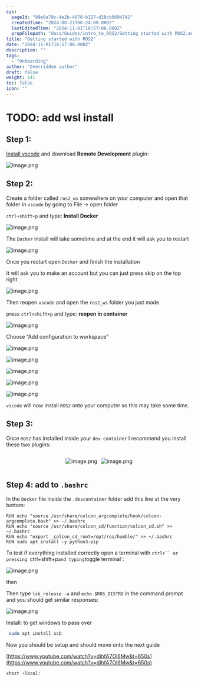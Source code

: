 ```yaml
---
sys:
  pageId: "89e0a78c-4e2b-4070-b327-d28cb0694742"
  createdTime: "2024-08-21T00:24:00.000Z"
  lastEditedTime: "2024-11-01T18:57:00.000Z"
  propFilepath: "docs/Guides/intro_to_ROS2/Getting started with ROS2.md"
title: "Getting started with ROS2"
date: "2024-11-01T18:57:00.000Z"
description: ""
tags:
  - "Onboarding"
author: "Overridden author"
draft: false
weight: 141
toc: false
icon: ""
---
```


# TODO: add wsl install

## Step 1:

[Install vscode](https://code.visualstudio.com/download) and download **Remote Development** plugin:

![image.png](https://prod-files-secure.s3.us-west-2.amazonaws.com/d518164a-d88e-44d1-a4ee-3adb3bd8bce0/efb52993-1881-4a40-b95e-6f020334f022/image.png?X-Amz-Algorithm=AWS4-HMAC-SHA256&X-Amz-Content-Sha256=UNSIGNED-PAYLOAD&X-Amz-Credential=ASIAZI2LB4663HD6AKZE%2F20250313%2Fus-west-2%2Fs3%2Faws4_request&X-Amz-Date=20250313T050854Z&X-Amz-Expires=3600&X-Amz-Security-Token=IQoJb3JpZ2luX2VjEIX%2F%2F%2F%2F%2F%2F%2F%2F%2F%2FwEaCXVzLXdlc3QtMiJIMEYCIQDZRSu0WO%2Be%2BdgA63E0qlnPC99wEjUNboDOgOi5t6I1%2FQIhAMy%2FHAA9fi62Oibg3qzP6M97QQC22Qy7qIGAdQf94CmAKogECM7%2F%2F%2F%2F%2F%2F%2F%2F%2F%2FwEQABoMNjM3NDIzMTgzODA1Igxz0oHIx0M7L%2Bnga78q3APiomMlR7HJ3LkwIa4Ub5Qj4Qa58G7Fz92eSG38sPr5i2sCzkmi%2FSREe0BEUwP4G1OIeTguFIkzZaLgpJruZQXyNOlSNedWbepAnof%2BEyJUKMMKeU%2B34sHtd8U3I8rJKaXiowbplbZqlXfGvPsMzkFGpPnENKtbm5WLwtbgmXiVLXn39Jb8I%2BYwLtdxSi%2FJS2lP0Mgl0GpYvFf7ObyBj0U%2BSilYnhXZceQZ4Z347atsOOvxns1xIlIqZ36vk8CeOCGk4wvI1ocS0YvWt2gfoo9KQ8HVlWhNAmibG6235jduOOOVYGJyQkQCKohZsIj5JVDfhPAqAJHDoBMvC%2BGBev%2BkKS0KBcsuk7hTL3reV%2FaKamfgDJxUF0E66S%2Fw%2BU%2Blp8VLjeKMp%2FYCRmqNCx5s7aGf3GYEQAI7UqlzauPaU1Lb%2FSx53F9UWnu81KApOtbfzGAVkvBZb6YV3CaColl%2FrLEjSIcdasP8q9yBZKjTJkvxeG9Sc9ysoQvaIoPQWqCzrZKQeW%2Bvxq4jR3Lrc4rkrmOM0sq7JG4oWobtzzD2M%2BWOTczJZYuQkUXmazitcCumTxbb3Oox9uG3w6aiibMZV6wckwhf1LjMR06hU2AKfiflY527L6kND6s2%2BZNFGTCNvMm%2BBjqkAVKTpxx2R9FPjSUH4j6Z1nJUZc8ilD7cltD9%2Ff9PQxPNilT3V80VxPGdzQvOSTnfLVTB5%2FZnKTkepqb2NDUgNEUJuht%2BAZdqiykJtpWhxIlnecOB8Hd5bZVjaCYz75NCP2IDChnaAC8oHan%2FRhMYf60jpWvm7h7%2F8RAll%2FSanvxR1CAp3P206RVC828kL6yDkroEzBTHxCC7TIAQCWPAPzLOqQ96&X-Amz-Signature=7fbf521b7033a9a7b9989dce5ec08711810915032ff14eb33ab94d0928c09771&X-Amz-SignedHeaders=host&x-id=GetObject)

## Step 2:

Create a folder called `ros2_ws` somewhere on your computer and open that folder in `vscode` by going to File → open folder 

`ctrl+shift+p` and type: **Install Docker**

![image.png](https://prod-files-secure.s3.us-west-2.amazonaws.com/d518164a-d88e-44d1-a4ee-3adb3bd8bce0/2269dc0e-1cd5-47ff-bceb-c04ad9b2eab0/image.png?X-Amz-Algorithm=AWS4-HMAC-SHA256&X-Amz-Content-Sha256=UNSIGNED-PAYLOAD&X-Amz-Credential=ASIAZI2LB4663HD6AKZE%2F20250313%2Fus-west-2%2Fs3%2Faws4_request&X-Amz-Date=20250313T050854Z&X-Amz-Expires=3600&X-Amz-Security-Token=IQoJb3JpZ2luX2VjEIX%2F%2F%2F%2F%2F%2F%2F%2F%2F%2FwEaCXVzLXdlc3QtMiJIMEYCIQDZRSu0WO%2Be%2BdgA63E0qlnPC99wEjUNboDOgOi5t6I1%2FQIhAMy%2FHAA9fi62Oibg3qzP6M97QQC22Qy7qIGAdQf94CmAKogECM7%2F%2F%2F%2F%2F%2F%2F%2F%2F%2FwEQABoMNjM3NDIzMTgzODA1Igxz0oHIx0M7L%2Bnga78q3APiomMlR7HJ3LkwIa4Ub5Qj4Qa58G7Fz92eSG38sPr5i2sCzkmi%2FSREe0BEUwP4G1OIeTguFIkzZaLgpJruZQXyNOlSNedWbepAnof%2BEyJUKMMKeU%2B34sHtd8U3I8rJKaXiowbplbZqlXfGvPsMzkFGpPnENKtbm5WLwtbgmXiVLXn39Jb8I%2BYwLtdxSi%2FJS2lP0Mgl0GpYvFf7ObyBj0U%2BSilYnhXZceQZ4Z347atsOOvxns1xIlIqZ36vk8CeOCGk4wvI1ocS0YvWt2gfoo9KQ8HVlWhNAmibG6235jduOOOVYGJyQkQCKohZsIj5JVDfhPAqAJHDoBMvC%2BGBev%2BkKS0KBcsuk7hTL3reV%2FaKamfgDJxUF0E66S%2Fw%2BU%2Blp8VLjeKMp%2FYCRmqNCx5s7aGf3GYEQAI7UqlzauPaU1Lb%2FSx53F9UWnu81KApOtbfzGAVkvBZb6YV3CaColl%2FrLEjSIcdasP8q9yBZKjTJkvxeG9Sc9ysoQvaIoPQWqCzrZKQeW%2Bvxq4jR3Lrc4rkrmOM0sq7JG4oWobtzzD2M%2BWOTczJZYuQkUXmazitcCumTxbb3Oox9uG3w6aiibMZV6wckwhf1LjMR06hU2AKfiflY527L6kND6s2%2BZNFGTCNvMm%2BBjqkAVKTpxx2R9FPjSUH4j6Z1nJUZc8ilD7cltD9%2Ff9PQxPNilT3V80VxPGdzQvOSTnfLVTB5%2FZnKTkepqb2NDUgNEUJuht%2BAZdqiykJtpWhxIlnecOB8Hd5bZVjaCYz75NCP2IDChnaAC8oHan%2FRhMYf60jpWvm7h7%2F8RAll%2FSanvxR1CAp3P206RVC828kL6yDkroEzBTHxCC7TIAQCWPAPzLOqQ96&X-Amz-Signature=98b80a686d3dfe52acebf66a508fa168ce36945284a10ef8ffc2c397c5dd32c9&X-Amz-SignedHeaders=host&x-id=GetObject)

The `Docker` install will take sometime and at the end it will ask you to restart

![image.png](https://prod-files-secure.s3.us-west-2.amazonaws.com/d518164a-d88e-44d1-a4ee-3adb3bd8bce0/ed233f78-be33-4b1f-b89c-9c346c0e961e/image.png?X-Amz-Algorithm=AWS4-HMAC-SHA256&X-Amz-Content-Sha256=UNSIGNED-PAYLOAD&X-Amz-Credential=ASIAZI2LB4663HD6AKZE%2F20250313%2Fus-west-2%2Fs3%2Faws4_request&X-Amz-Date=20250313T050854Z&X-Amz-Expires=3600&X-Amz-Security-Token=IQoJb3JpZ2luX2VjEIX%2F%2F%2F%2F%2F%2F%2F%2F%2F%2FwEaCXVzLXdlc3QtMiJIMEYCIQDZRSu0WO%2Be%2BdgA63E0qlnPC99wEjUNboDOgOi5t6I1%2FQIhAMy%2FHAA9fi62Oibg3qzP6M97QQC22Qy7qIGAdQf94CmAKogECM7%2F%2F%2F%2F%2F%2F%2F%2F%2F%2FwEQABoMNjM3NDIzMTgzODA1Igxz0oHIx0M7L%2Bnga78q3APiomMlR7HJ3LkwIa4Ub5Qj4Qa58G7Fz92eSG38sPr5i2sCzkmi%2FSREe0BEUwP4G1OIeTguFIkzZaLgpJruZQXyNOlSNedWbepAnof%2BEyJUKMMKeU%2B34sHtd8U3I8rJKaXiowbplbZqlXfGvPsMzkFGpPnENKtbm5WLwtbgmXiVLXn39Jb8I%2BYwLtdxSi%2FJS2lP0Mgl0GpYvFf7ObyBj0U%2BSilYnhXZceQZ4Z347atsOOvxns1xIlIqZ36vk8CeOCGk4wvI1ocS0YvWt2gfoo9KQ8HVlWhNAmibG6235jduOOOVYGJyQkQCKohZsIj5JVDfhPAqAJHDoBMvC%2BGBev%2BkKS0KBcsuk7hTL3reV%2FaKamfgDJxUF0E66S%2Fw%2BU%2Blp8VLjeKMp%2FYCRmqNCx5s7aGf3GYEQAI7UqlzauPaU1Lb%2FSx53F9UWnu81KApOtbfzGAVkvBZb6YV3CaColl%2FrLEjSIcdasP8q9yBZKjTJkvxeG9Sc9ysoQvaIoPQWqCzrZKQeW%2Bvxq4jR3Lrc4rkrmOM0sq7JG4oWobtzzD2M%2BWOTczJZYuQkUXmazitcCumTxbb3Oox9uG3w6aiibMZV6wckwhf1LjMR06hU2AKfiflY527L6kND6s2%2BZNFGTCNvMm%2BBjqkAVKTpxx2R9FPjSUH4j6Z1nJUZc8ilD7cltD9%2Ff9PQxPNilT3V80VxPGdzQvOSTnfLVTB5%2FZnKTkepqb2NDUgNEUJuht%2BAZdqiykJtpWhxIlnecOB8Hd5bZVjaCYz75NCP2IDChnaAC8oHan%2FRhMYf60jpWvm7h7%2F8RAll%2FSanvxR1CAp3P206RVC828kL6yDkroEzBTHxCC7TIAQCWPAPzLOqQ96&X-Amz-Signature=01e77380a67295989b5f8d66c016d200d1e7ddeb839c7e525d6bd5aec405f818&X-Amz-SignedHeaders=host&x-id=GetObject)

Once you restart open `Docker` and finish the installation

It will ask you to make an account but you can just press skip on the top right

![image.png](https://prod-files-secure.s3.us-west-2.amazonaws.com/d518164a-d88e-44d1-a4ee-3adb3bd8bce0/21010ad9-1659-4fd9-9f59-9932a09b2a3d/image.png?X-Amz-Algorithm=AWS4-HMAC-SHA256&X-Amz-Content-Sha256=UNSIGNED-PAYLOAD&X-Amz-Credential=ASIAZI2LB4663HD6AKZE%2F20250313%2Fus-west-2%2Fs3%2Faws4_request&X-Amz-Date=20250313T050854Z&X-Amz-Expires=3600&X-Amz-Security-Token=IQoJb3JpZ2luX2VjEIX%2F%2F%2F%2F%2F%2F%2F%2F%2F%2FwEaCXVzLXdlc3QtMiJIMEYCIQDZRSu0WO%2Be%2BdgA63E0qlnPC99wEjUNboDOgOi5t6I1%2FQIhAMy%2FHAA9fi62Oibg3qzP6M97QQC22Qy7qIGAdQf94CmAKogECM7%2F%2F%2F%2F%2F%2F%2F%2F%2F%2FwEQABoMNjM3NDIzMTgzODA1Igxz0oHIx0M7L%2Bnga78q3APiomMlR7HJ3LkwIa4Ub5Qj4Qa58G7Fz92eSG38sPr5i2sCzkmi%2FSREe0BEUwP4G1OIeTguFIkzZaLgpJruZQXyNOlSNedWbepAnof%2BEyJUKMMKeU%2B34sHtd8U3I8rJKaXiowbplbZqlXfGvPsMzkFGpPnENKtbm5WLwtbgmXiVLXn39Jb8I%2BYwLtdxSi%2FJS2lP0Mgl0GpYvFf7ObyBj0U%2BSilYnhXZceQZ4Z347atsOOvxns1xIlIqZ36vk8CeOCGk4wvI1ocS0YvWt2gfoo9KQ8HVlWhNAmibG6235jduOOOVYGJyQkQCKohZsIj5JVDfhPAqAJHDoBMvC%2BGBev%2BkKS0KBcsuk7hTL3reV%2FaKamfgDJxUF0E66S%2Fw%2BU%2Blp8VLjeKMp%2FYCRmqNCx5s7aGf3GYEQAI7UqlzauPaU1Lb%2FSx53F9UWnu81KApOtbfzGAVkvBZb6YV3CaColl%2FrLEjSIcdasP8q9yBZKjTJkvxeG9Sc9ysoQvaIoPQWqCzrZKQeW%2Bvxq4jR3Lrc4rkrmOM0sq7JG4oWobtzzD2M%2BWOTczJZYuQkUXmazitcCumTxbb3Oox9uG3w6aiibMZV6wckwhf1LjMR06hU2AKfiflY527L6kND6s2%2BZNFGTCNvMm%2BBjqkAVKTpxx2R9FPjSUH4j6Z1nJUZc8ilD7cltD9%2Ff9PQxPNilT3V80VxPGdzQvOSTnfLVTB5%2FZnKTkepqb2NDUgNEUJuht%2BAZdqiykJtpWhxIlnecOB8Hd5bZVjaCYz75NCP2IDChnaAC8oHan%2FRhMYf60jpWvm7h7%2F8RAll%2FSanvxR1CAp3P206RVC828kL6yDkroEzBTHxCC7TIAQCWPAPzLOqQ96&X-Amz-Signature=edc4a2ed45f067b86064748fa983bca17fdf599259d0bcf7b43bf778409d062b&X-Amz-SignedHeaders=host&x-id=GetObject)

Then reopen `vscode` and open the `ros2_ws` folder you just made

press `ctrl+shift+p` and type: **reopen in container**

![image.png](https://prod-files-secure.s3.us-west-2.amazonaws.com/d518164a-d88e-44d1-a4ee-3adb3bd8bce0/4e93b8c2-41ad-488c-8095-c74205196118/image.png?X-Amz-Algorithm=AWS4-HMAC-SHA256&X-Amz-Content-Sha256=UNSIGNED-PAYLOAD&X-Amz-Credential=ASIAZI2LB4663HD6AKZE%2F20250313%2Fus-west-2%2Fs3%2Faws4_request&X-Amz-Date=20250313T050854Z&X-Amz-Expires=3600&X-Amz-Security-Token=IQoJb3JpZ2luX2VjEIX%2F%2F%2F%2F%2F%2F%2F%2F%2F%2FwEaCXVzLXdlc3QtMiJIMEYCIQDZRSu0WO%2Be%2BdgA63E0qlnPC99wEjUNboDOgOi5t6I1%2FQIhAMy%2FHAA9fi62Oibg3qzP6M97QQC22Qy7qIGAdQf94CmAKogECM7%2F%2F%2F%2F%2F%2F%2F%2F%2F%2FwEQABoMNjM3NDIzMTgzODA1Igxz0oHIx0M7L%2Bnga78q3APiomMlR7HJ3LkwIa4Ub5Qj4Qa58G7Fz92eSG38sPr5i2sCzkmi%2FSREe0BEUwP4G1OIeTguFIkzZaLgpJruZQXyNOlSNedWbepAnof%2BEyJUKMMKeU%2B34sHtd8U3I8rJKaXiowbplbZqlXfGvPsMzkFGpPnENKtbm5WLwtbgmXiVLXn39Jb8I%2BYwLtdxSi%2FJS2lP0Mgl0GpYvFf7ObyBj0U%2BSilYnhXZceQZ4Z347atsOOvxns1xIlIqZ36vk8CeOCGk4wvI1ocS0YvWt2gfoo9KQ8HVlWhNAmibG6235jduOOOVYGJyQkQCKohZsIj5JVDfhPAqAJHDoBMvC%2BGBev%2BkKS0KBcsuk7hTL3reV%2FaKamfgDJxUF0E66S%2Fw%2BU%2Blp8VLjeKMp%2FYCRmqNCx5s7aGf3GYEQAI7UqlzauPaU1Lb%2FSx53F9UWnu81KApOtbfzGAVkvBZb6YV3CaColl%2FrLEjSIcdasP8q9yBZKjTJkvxeG9Sc9ysoQvaIoPQWqCzrZKQeW%2Bvxq4jR3Lrc4rkrmOM0sq7JG4oWobtzzD2M%2BWOTczJZYuQkUXmazitcCumTxbb3Oox9uG3w6aiibMZV6wckwhf1LjMR06hU2AKfiflY527L6kND6s2%2BZNFGTCNvMm%2BBjqkAVKTpxx2R9FPjSUH4j6Z1nJUZc8ilD7cltD9%2Ff9PQxPNilT3V80VxPGdzQvOSTnfLVTB5%2FZnKTkepqb2NDUgNEUJuht%2BAZdqiykJtpWhxIlnecOB8Hd5bZVjaCYz75NCP2IDChnaAC8oHan%2FRhMYf60jpWvm7h7%2F8RAll%2FSanvxR1CAp3P206RVC828kL6yDkroEzBTHxCC7TIAQCWPAPzLOqQ96&X-Amz-Signature=7761bda1822447c5ec174ae44c2df896cc38220c839c104968780b702cd1a8f1&X-Amz-SignedHeaders=host&x-id=GetObject)

Choose “Add configuration to workspace”

![image.png](https://prod-files-secure.s3.us-west-2.amazonaws.com/d518164a-d88e-44d1-a4ee-3adb3bd8bce0/9560b282-5060-4989-ba37-97e7b2c22476/image.png?X-Amz-Algorithm=AWS4-HMAC-SHA256&X-Amz-Content-Sha256=UNSIGNED-PAYLOAD&X-Amz-Credential=ASIAZI2LB4663HD6AKZE%2F20250313%2Fus-west-2%2Fs3%2Faws4_request&X-Amz-Date=20250313T050854Z&X-Amz-Expires=3600&X-Amz-Security-Token=IQoJb3JpZ2luX2VjEIX%2F%2F%2F%2F%2F%2F%2F%2F%2F%2FwEaCXVzLXdlc3QtMiJIMEYCIQDZRSu0WO%2Be%2BdgA63E0qlnPC99wEjUNboDOgOi5t6I1%2FQIhAMy%2FHAA9fi62Oibg3qzP6M97QQC22Qy7qIGAdQf94CmAKogECM7%2F%2F%2F%2F%2F%2F%2F%2F%2F%2FwEQABoMNjM3NDIzMTgzODA1Igxz0oHIx0M7L%2Bnga78q3APiomMlR7HJ3LkwIa4Ub5Qj4Qa58G7Fz92eSG38sPr5i2sCzkmi%2FSREe0BEUwP4G1OIeTguFIkzZaLgpJruZQXyNOlSNedWbepAnof%2BEyJUKMMKeU%2B34sHtd8U3I8rJKaXiowbplbZqlXfGvPsMzkFGpPnENKtbm5WLwtbgmXiVLXn39Jb8I%2BYwLtdxSi%2FJS2lP0Mgl0GpYvFf7ObyBj0U%2BSilYnhXZceQZ4Z347atsOOvxns1xIlIqZ36vk8CeOCGk4wvI1ocS0YvWt2gfoo9KQ8HVlWhNAmibG6235jduOOOVYGJyQkQCKohZsIj5JVDfhPAqAJHDoBMvC%2BGBev%2BkKS0KBcsuk7hTL3reV%2FaKamfgDJxUF0E66S%2Fw%2BU%2Blp8VLjeKMp%2FYCRmqNCx5s7aGf3GYEQAI7UqlzauPaU1Lb%2FSx53F9UWnu81KApOtbfzGAVkvBZb6YV3CaColl%2FrLEjSIcdasP8q9yBZKjTJkvxeG9Sc9ysoQvaIoPQWqCzrZKQeW%2Bvxq4jR3Lrc4rkrmOM0sq7JG4oWobtzzD2M%2BWOTczJZYuQkUXmazitcCumTxbb3Oox9uG3w6aiibMZV6wckwhf1LjMR06hU2AKfiflY527L6kND6s2%2BZNFGTCNvMm%2BBjqkAVKTpxx2R9FPjSUH4j6Z1nJUZc8ilD7cltD9%2Ff9PQxPNilT3V80VxPGdzQvOSTnfLVTB5%2FZnKTkepqb2NDUgNEUJuht%2BAZdqiykJtpWhxIlnecOB8Hd5bZVjaCYz75NCP2IDChnaAC8oHan%2FRhMYf60jpWvm7h7%2F8RAll%2FSanvxR1CAp3P206RVC828kL6yDkroEzBTHxCC7TIAQCWPAPzLOqQ96&X-Amz-Signature=eb7e612ef5fa30b29a69128eb1bee6618ab221f017e6a06e5882a75ef94668dd&X-Amz-SignedHeaders=host&x-id=GetObject)

![image.png](https://prod-files-secure.s3.us-west-2.amazonaws.com/d518164a-d88e-44d1-a4ee-3adb3bd8bce0/2ee63f81-886b-48e8-a553-dc6e5eac99e4/image.png?X-Amz-Algorithm=AWS4-HMAC-SHA256&X-Amz-Content-Sha256=UNSIGNED-PAYLOAD&X-Amz-Credential=ASIAZI2LB4663HD6AKZE%2F20250313%2Fus-west-2%2Fs3%2Faws4_request&X-Amz-Date=20250313T050854Z&X-Amz-Expires=3600&X-Amz-Security-Token=IQoJb3JpZ2luX2VjEIX%2F%2F%2F%2F%2F%2F%2F%2F%2F%2FwEaCXVzLXdlc3QtMiJIMEYCIQDZRSu0WO%2Be%2BdgA63E0qlnPC99wEjUNboDOgOi5t6I1%2FQIhAMy%2FHAA9fi62Oibg3qzP6M97QQC22Qy7qIGAdQf94CmAKogECM7%2F%2F%2F%2F%2F%2F%2F%2F%2F%2FwEQABoMNjM3NDIzMTgzODA1Igxz0oHIx0M7L%2Bnga78q3APiomMlR7HJ3LkwIa4Ub5Qj4Qa58G7Fz92eSG38sPr5i2sCzkmi%2FSREe0BEUwP4G1OIeTguFIkzZaLgpJruZQXyNOlSNedWbepAnof%2BEyJUKMMKeU%2B34sHtd8U3I8rJKaXiowbplbZqlXfGvPsMzkFGpPnENKtbm5WLwtbgmXiVLXn39Jb8I%2BYwLtdxSi%2FJS2lP0Mgl0GpYvFf7ObyBj0U%2BSilYnhXZceQZ4Z347atsOOvxns1xIlIqZ36vk8CeOCGk4wvI1ocS0YvWt2gfoo9KQ8HVlWhNAmibG6235jduOOOVYGJyQkQCKohZsIj5JVDfhPAqAJHDoBMvC%2BGBev%2BkKS0KBcsuk7hTL3reV%2FaKamfgDJxUF0E66S%2Fw%2BU%2Blp8VLjeKMp%2FYCRmqNCx5s7aGf3GYEQAI7UqlzauPaU1Lb%2FSx53F9UWnu81KApOtbfzGAVkvBZb6YV3CaColl%2FrLEjSIcdasP8q9yBZKjTJkvxeG9Sc9ysoQvaIoPQWqCzrZKQeW%2Bvxq4jR3Lrc4rkrmOM0sq7JG4oWobtzzD2M%2BWOTczJZYuQkUXmazitcCumTxbb3Oox9uG3w6aiibMZV6wckwhf1LjMR06hU2AKfiflY527L6kND6s2%2BZNFGTCNvMm%2BBjqkAVKTpxx2R9FPjSUH4j6Z1nJUZc8ilD7cltD9%2Ff9PQxPNilT3V80VxPGdzQvOSTnfLVTB5%2FZnKTkepqb2NDUgNEUJuht%2BAZdqiykJtpWhxIlnecOB8Hd5bZVjaCYz75NCP2IDChnaAC8oHan%2FRhMYf60jpWvm7h7%2F8RAll%2FSanvxR1CAp3P206RVC828kL6yDkroEzBTHxCC7TIAQCWPAPzLOqQ96&X-Amz-Signature=90bc56d4a67a1972612520565c9daec1a4a163b094450158e0221c6f007166f3&X-Amz-SignedHeaders=host&x-id=GetObject)

![image.png](https://prod-files-secure.s3.us-west-2.amazonaws.com/d518164a-d88e-44d1-a4ee-3adb3bd8bce0/ae1580b2-b048-407e-aed9-b584224a7a04/image.png?X-Amz-Algorithm=AWS4-HMAC-SHA256&X-Amz-Content-Sha256=UNSIGNED-PAYLOAD&X-Amz-Credential=ASIAZI2LB4663HD6AKZE%2F20250313%2Fus-west-2%2Fs3%2Faws4_request&X-Amz-Date=20250313T050854Z&X-Amz-Expires=3600&X-Amz-Security-Token=IQoJb3JpZ2luX2VjEIX%2F%2F%2F%2F%2F%2F%2F%2F%2F%2FwEaCXVzLXdlc3QtMiJIMEYCIQDZRSu0WO%2Be%2BdgA63E0qlnPC99wEjUNboDOgOi5t6I1%2FQIhAMy%2FHAA9fi62Oibg3qzP6M97QQC22Qy7qIGAdQf94CmAKogECM7%2F%2F%2F%2F%2F%2F%2F%2F%2F%2FwEQABoMNjM3NDIzMTgzODA1Igxz0oHIx0M7L%2Bnga78q3APiomMlR7HJ3LkwIa4Ub5Qj4Qa58G7Fz92eSG38sPr5i2sCzkmi%2FSREe0BEUwP4G1OIeTguFIkzZaLgpJruZQXyNOlSNedWbepAnof%2BEyJUKMMKeU%2B34sHtd8U3I8rJKaXiowbplbZqlXfGvPsMzkFGpPnENKtbm5WLwtbgmXiVLXn39Jb8I%2BYwLtdxSi%2FJS2lP0Mgl0GpYvFf7ObyBj0U%2BSilYnhXZceQZ4Z347atsOOvxns1xIlIqZ36vk8CeOCGk4wvI1ocS0YvWt2gfoo9KQ8HVlWhNAmibG6235jduOOOVYGJyQkQCKohZsIj5JVDfhPAqAJHDoBMvC%2BGBev%2BkKS0KBcsuk7hTL3reV%2FaKamfgDJxUF0E66S%2Fw%2BU%2Blp8VLjeKMp%2FYCRmqNCx5s7aGf3GYEQAI7UqlzauPaU1Lb%2FSx53F9UWnu81KApOtbfzGAVkvBZb6YV3CaColl%2FrLEjSIcdasP8q9yBZKjTJkvxeG9Sc9ysoQvaIoPQWqCzrZKQeW%2Bvxq4jR3Lrc4rkrmOM0sq7JG4oWobtzzD2M%2BWOTczJZYuQkUXmazitcCumTxbb3Oox9uG3w6aiibMZV6wckwhf1LjMR06hU2AKfiflY527L6kND6s2%2BZNFGTCNvMm%2BBjqkAVKTpxx2R9FPjSUH4j6Z1nJUZc8ilD7cltD9%2Ff9PQxPNilT3V80VxPGdzQvOSTnfLVTB5%2FZnKTkepqb2NDUgNEUJuht%2BAZdqiykJtpWhxIlnecOB8Hd5bZVjaCYz75NCP2IDChnaAC8oHan%2FRhMYf60jpWvm7h7%2F8RAll%2FSanvxR1CAp3P206RVC828kL6yDkroEzBTHxCC7TIAQCWPAPzLOqQ96&X-Amz-Signature=f45c85e640c528553dbcff9fe39e393b4acb3db24a8e0f9372445a13357741b2&X-Amz-SignedHeaders=host&x-id=GetObject)

![image.png](https://prod-files-secure.s3.us-west-2.amazonaws.com/d518164a-d88e-44d1-a4ee-3adb3bd8bce0/53255b28-f75e-430f-b9e3-c0ac8577e42b/image.png?X-Amz-Algorithm=AWS4-HMAC-SHA256&X-Amz-Content-Sha256=UNSIGNED-PAYLOAD&X-Amz-Credential=ASIAZI2LB4663HD6AKZE%2F20250313%2Fus-west-2%2Fs3%2Faws4_request&X-Amz-Date=20250313T050854Z&X-Amz-Expires=3600&X-Amz-Security-Token=IQoJb3JpZ2luX2VjEIX%2F%2F%2F%2F%2F%2F%2F%2F%2F%2FwEaCXVzLXdlc3QtMiJIMEYCIQDZRSu0WO%2Be%2BdgA63E0qlnPC99wEjUNboDOgOi5t6I1%2FQIhAMy%2FHAA9fi62Oibg3qzP6M97QQC22Qy7qIGAdQf94CmAKogECM7%2F%2F%2F%2F%2F%2F%2F%2F%2F%2FwEQABoMNjM3NDIzMTgzODA1Igxz0oHIx0M7L%2Bnga78q3APiomMlR7HJ3LkwIa4Ub5Qj4Qa58G7Fz92eSG38sPr5i2sCzkmi%2FSREe0BEUwP4G1OIeTguFIkzZaLgpJruZQXyNOlSNedWbepAnof%2BEyJUKMMKeU%2B34sHtd8U3I8rJKaXiowbplbZqlXfGvPsMzkFGpPnENKtbm5WLwtbgmXiVLXn39Jb8I%2BYwLtdxSi%2FJS2lP0Mgl0GpYvFf7ObyBj0U%2BSilYnhXZceQZ4Z347atsOOvxns1xIlIqZ36vk8CeOCGk4wvI1ocS0YvWt2gfoo9KQ8HVlWhNAmibG6235jduOOOVYGJyQkQCKohZsIj5JVDfhPAqAJHDoBMvC%2BGBev%2BkKS0KBcsuk7hTL3reV%2FaKamfgDJxUF0E66S%2Fw%2BU%2Blp8VLjeKMp%2FYCRmqNCx5s7aGf3GYEQAI7UqlzauPaU1Lb%2FSx53F9UWnu81KApOtbfzGAVkvBZb6YV3CaColl%2FrLEjSIcdasP8q9yBZKjTJkvxeG9Sc9ysoQvaIoPQWqCzrZKQeW%2Bvxq4jR3Lrc4rkrmOM0sq7JG4oWobtzzD2M%2BWOTczJZYuQkUXmazitcCumTxbb3Oox9uG3w6aiibMZV6wckwhf1LjMR06hU2AKfiflY527L6kND6s2%2BZNFGTCNvMm%2BBjqkAVKTpxx2R9FPjSUH4j6Z1nJUZc8ilD7cltD9%2Ff9PQxPNilT3V80VxPGdzQvOSTnfLVTB5%2FZnKTkepqb2NDUgNEUJuht%2BAZdqiykJtpWhxIlnecOB8Hd5bZVjaCYz75NCP2IDChnaAC8oHan%2FRhMYf60jpWvm7h7%2F8RAll%2FSanvxR1CAp3P206RVC828kL6yDkroEzBTHxCC7TIAQCWPAPzLOqQ96&X-Amz-Signature=b11c73df8dcef7625fb4fa818fbd237e799b2dee0b3f4e19652ca6cbe7b6f392&X-Amz-SignedHeaders=host&x-id=GetObject)

![image.png](https://prod-files-secure.s3.us-west-2.amazonaws.com/d518164a-d88e-44d1-a4ee-3adb3bd8bce0/7c562767-5af9-4ffb-97d1-327bcdf4ee00/image.png?X-Amz-Algorithm=AWS4-HMAC-SHA256&X-Amz-Content-Sha256=UNSIGNED-PAYLOAD&X-Amz-Credential=ASIAZI2LB4663HD6AKZE%2F20250313%2Fus-west-2%2Fs3%2Faws4_request&X-Amz-Date=20250313T050854Z&X-Amz-Expires=3600&X-Amz-Security-Token=IQoJb3JpZ2luX2VjEIX%2F%2F%2F%2F%2F%2F%2F%2F%2F%2FwEaCXVzLXdlc3QtMiJIMEYCIQDZRSu0WO%2Be%2BdgA63E0qlnPC99wEjUNboDOgOi5t6I1%2FQIhAMy%2FHAA9fi62Oibg3qzP6M97QQC22Qy7qIGAdQf94CmAKogECM7%2F%2F%2F%2F%2F%2F%2F%2F%2F%2FwEQABoMNjM3NDIzMTgzODA1Igxz0oHIx0M7L%2Bnga78q3APiomMlR7HJ3LkwIa4Ub5Qj4Qa58G7Fz92eSG38sPr5i2sCzkmi%2FSREe0BEUwP4G1OIeTguFIkzZaLgpJruZQXyNOlSNedWbepAnof%2BEyJUKMMKeU%2B34sHtd8U3I8rJKaXiowbplbZqlXfGvPsMzkFGpPnENKtbm5WLwtbgmXiVLXn39Jb8I%2BYwLtdxSi%2FJS2lP0Mgl0GpYvFf7ObyBj0U%2BSilYnhXZceQZ4Z347atsOOvxns1xIlIqZ36vk8CeOCGk4wvI1ocS0YvWt2gfoo9KQ8HVlWhNAmibG6235jduOOOVYGJyQkQCKohZsIj5JVDfhPAqAJHDoBMvC%2BGBev%2BkKS0KBcsuk7hTL3reV%2FaKamfgDJxUF0E66S%2Fw%2BU%2Blp8VLjeKMp%2FYCRmqNCx5s7aGf3GYEQAI7UqlzauPaU1Lb%2FSx53F9UWnu81KApOtbfzGAVkvBZb6YV3CaColl%2FrLEjSIcdasP8q9yBZKjTJkvxeG9Sc9ysoQvaIoPQWqCzrZKQeW%2Bvxq4jR3Lrc4rkrmOM0sq7JG4oWobtzzD2M%2BWOTczJZYuQkUXmazitcCumTxbb3Oox9uG3w6aiibMZV6wckwhf1LjMR06hU2AKfiflY527L6kND6s2%2BZNFGTCNvMm%2BBjqkAVKTpxx2R9FPjSUH4j6Z1nJUZc8ilD7cltD9%2Ff9PQxPNilT3V80VxPGdzQvOSTnfLVTB5%2FZnKTkepqb2NDUgNEUJuht%2BAZdqiykJtpWhxIlnecOB8Hd5bZVjaCYz75NCP2IDChnaAC8oHan%2FRhMYf60jpWvm7h7%2F8RAll%2FSanvxR1CAp3P206RVC828kL6yDkroEzBTHxCC7TIAQCWPAPzLOqQ96&X-Amz-Signature=24c55d039ab1c4cde1c618ad6dc42ad2cd6a48637c2d289b9ca7150289bd5924&X-Amz-SignedHeaders=host&x-id=GetObject)

`vscode` will now install `ROS2` onto your computer so this may take some time.

## Step 3:

Once `ROS2` has installed inside your `dev-container` I recommend you install these two plugins:

<div style="display: flex;flex-direction: row; column-gap:10px; max-width: 630px;justify-content: center;">
<div>

![image.png](https://prod-files-secure.s3.us-west-2.amazonaws.com/d518164a-d88e-44d1-a4ee-3adb3bd8bce0/3fc3d550-5a54-4ba1-ba6b-faa01cdb7369/image.png?X-Amz-Algorithm=AWS4-HMAC-SHA256&X-Amz-Content-Sha256=UNSIGNED-PAYLOAD&X-Amz-Credential=ASIAZI2LB4667Z2B5BAP%2F20250313%2Fus-west-2%2Fs3%2Faws4_request&X-Amz-Date=20250313T050856Z&X-Amz-Expires=3600&X-Amz-Security-Token=IQoJb3JpZ2luX2VjEIX%2F%2F%2F%2F%2F%2F%2F%2F%2F%2FwEaCXVzLXdlc3QtMiJIMEYCIQCYdQwjLATvAJGVdzIiNVrGFgGvf3Ny4oYEPOeINJcL2gIhAKKiIuPQ0evWgG3VicGwu3HrSqNpO9j%2FmP95O2r2%2BqiwKogECM3%2F%2F%2F%2F%2F%2F%2F%2F%2F%2FwEQABoMNjM3NDIzMTgzODA1IgwonamQrlPzqnNVrwcq3APJ5RLNkvZJn9cIvpQqtISLPWaKPZvYlmrX7EoF9CLC3gNITZZjahFHWYxyeH27AmeAPf5hYZWLC1TIzq1mCc%2BhsfanEDjC5uYo2H6yPsDIAjkY%2F%2BBUB5RA3DHN9Dx9MiCG5JvOOarJWbomE1le%2FXW%2BNz7aGw4rIn61Dolqw0HDmKHxij3toFxVDDOhDhNNLrF%2BtKtsGNujlbBS54IKFc7NBFHwYJrSNCe2%2BmI8lsGGq3weS6RfV%2BhmfX0rScl9JrSj%2BAUxpSOh1fh58etkaro57Tt0N37NZDwNv4KlxzkRQwU8SOxhVX%2FB%2BvxcBpKW55QBkIFBp0q0hc2CZ2W7JLc0iAY9sclYh1SnExvZMWRq%2FFU5DouqIXMRFaS0zX9HfW4q%2Fs1mL7EoAHP4fPn4upWll4%2B%2F9qt0ZSWkt2gJuSmZrIFkp1RRAYFHnc0cNPLnP7WcqQGPXC15jiB%2FZ9EueM8o1T0DCGSWKsV4vaFe8uHRlH%2BLWCZ7cnPQ3KFmwPgQ9wmManivj83Xm4m9V8dMzGNq4XyzumWM1O2wKH%2BM59k8DEiv%2FKsobccq9Vk8slT6ZQ6IJxL5c7XPPGr%2B1cRgth5WdRwAHDWvtjsGUkMOF1RmqKYsU%2B9f%2FaNJkmJUuDDMu8m%2BBjqkASGNPtghh7D2zkzJpMjMBDOZxnTJYZRG5ZgqKsz2bTVAc1vtRiC5BT67oi4QX2m4a2O94QggONmdxTkwb%2Bhsbm3YZ6mMHDWFnypdaYXSOdxc0fchF98ZWqP80ncx4z3xKvH3yysQ6DDGAoEpiEodHV2UVBYpeygMBhzl67nPvkDNWD4A0hJyk2r0I6ioCbPA%2FWg2Dp1cUkwPxZsW3g3MEDF3TVHi&X-Amz-Signature=cbf4686b803c12c491e419a75576b576dc8835d5b149ec2f9570f79c64a728f7&X-Amz-SignedHeaders=host&x-id=GetObject)

</div>
<div>

![image.png](https://prod-files-secure.s3.us-west-2.amazonaws.com/d518164a-d88e-44d1-a4ee-3adb3bd8bce0/d994cc66-13c2-4093-a5a3-f84cf4601a82/image.png?X-Amz-Algorithm=AWS4-HMAC-SHA256&X-Amz-Content-Sha256=UNSIGNED-PAYLOAD&X-Amz-Credential=ASIAZI2LB466RQDWX7V2%2F20250313%2Fus-west-2%2Fs3%2Faws4_request&X-Amz-Date=20250313T050857Z&X-Amz-Expires=3600&X-Amz-Security-Token=IQoJb3JpZ2luX2VjEIX%2F%2F%2F%2F%2F%2F%2F%2F%2F%2FwEaCXVzLXdlc3QtMiJHMEUCIAswRx%2FxHbbQ%2BejS9vL9m7pxZsWz%2F98jc9pGyroBarikAiEAkbZfA7EnmweHADKamzNWCJ%2BJDXbEH5hz%2FHt0R3dts8wqiAQIzf%2F%2F%2F%2F%2F%2F%2F%2F%2F%2FARAAGgw2Mzc0MjMxODM4MDUiDLz94ffZpc6IZmp5CCrcA2dsLanF87IYHdPzO8TFzCRVawZAchBWv0P9%2Bbvsn48aTpeFzNTv6WIml%2B7aqusl%2FyppfDneg2UITCUBCHf1mSRNkVh2YPAzUELA8Ox91rDnXf%2FrQ8iGFplE%2Ftl4yfp86FA06l3l%2FixVkO0uxyzg%2FlL8JMNJAV7KDWubWyqgvle%2FYCuJV4bzEpZ8eaN21EBG%2BAN5rUOPlfw0ca8Fh7qjQ4LgOrQ9DFr0I4oh0NmGBzmmbMJRJFe8%2FW2S18YdsBnoIZD5Ea2GLV9ZAxsHf8BWmWgtwCePb6FEGR7wScKX0P1caNRuVQxMjtmXOmtlxFiEFvI%2BiDJg0c0nJWFt3cDFjuBiCgNv%2Fk71TJ5t6xtbVogRF288WPT9DuPelRKyZGNsvutnompC0ZrLxHDu2niz0Vhz7hRquLcONGQB17aCd5TSG%2B4G2%2BABxjR2ARNCNB%2BeZ27jDGzfEBy3QOtGjFRuD%2Bdw1%2Fjch8sxYIUppGNIkLNciZ66MlDH4VxHpMem7Knr05DE7Q2JZjhGm0MgxwSQSl%2FOrswdOlWDSoNLq9iE71RYhUxL%2BI6S%2B7WoVHBszkaDSOjYWOFTRRlFJjSIP9UVtwQ5F2BYIpYPdiFsBboiR8fntClYFoBNRaavFh%2BpMI68yb4GOqUBC87c2AfE2tKVZ796pdZqnRTU%2Fs803d9PWYbT4Wnfx0DwH%2BpZY7D%2FOxV8GYC9zKgos52b60YECuZ0p%2BqXi3pCwf2VIeVljZedrOY%2F3XNZK%2Fz8J9wLmWwzuzUhlojZG3nITVIqArJR54M3cWhxxAZ3ons6LsIc9QKIGzepyfhCStOoJVV7Slf4%2BYkOhazOGVQvy0RKJTHS%2FBekWsZPtys8s5DELAGV&X-Amz-Signature=a920b09a63c40b784981cc0598c016bf89242a07249e0285ef0748fff7ec33a4&X-Amz-SignedHeaders=host&x-id=GetObject)

</div>
</div>

## Step 4: add to `.bashrc`

In the `Docker` file inside the `.devcontainer` folder add this line at the very bottom: 

```docker
RUN echo "source /usr/share/colcon_argcomplete/hook/colcon-argcomplete.bash" >> ~/.bashrc
RUN echo "source /usr/share/colcon_cd/function/colcon_cd.sh" >> ~/.bashrc
RUN echo "export _colcon_cd_root=/opt/ros/humble/" >> ~/.bashrc
RUN sudo apt install -y python3-pip 
```

To test if everything installed correctly open a terminal with `ctrl+`` or pressing `ctrl+shift+p` and typing `toggle terminal`:

![image.png](https://prod-files-secure.s3.us-west-2.amazonaws.com/d518164a-d88e-44d1-a4ee-3adb3bd8bce0/6a4943d8-b04e-4c02-9a58-775f3384d1a5/image.png?X-Amz-Algorithm=AWS4-HMAC-SHA256&X-Amz-Content-Sha256=UNSIGNED-PAYLOAD&X-Amz-Credential=ASIAZI2LB4663HD6AKZE%2F20250313%2Fus-west-2%2Fs3%2Faws4_request&X-Amz-Date=20250313T050854Z&X-Amz-Expires=3600&X-Amz-Security-Token=IQoJb3JpZ2luX2VjEIX%2F%2F%2F%2F%2F%2F%2F%2F%2F%2FwEaCXVzLXdlc3QtMiJIMEYCIQDZRSu0WO%2Be%2BdgA63E0qlnPC99wEjUNboDOgOi5t6I1%2FQIhAMy%2FHAA9fi62Oibg3qzP6M97QQC22Qy7qIGAdQf94CmAKogECM7%2F%2F%2F%2F%2F%2F%2F%2F%2F%2FwEQABoMNjM3NDIzMTgzODA1Igxz0oHIx0M7L%2Bnga78q3APiomMlR7HJ3LkwIa4Ub5Qj4Qa58G7Fz92eSG38sPr5i2sCzkmi%2FSREe0BEUwP4G1OIeTguFIkzZaLgpJruZQXyNOlSNedWbepAnof%2BEyJUKMMKeU%2B34sHtd8U3I8rJKaXiowbplbZqlXfGvPsMzkFGpPnENKtbm5WLwtbgmXiVLXn39Jb8I%2BYwLtdxSi%2FJS2lP0Mgl0GpYvFf7ObyBj0U%2BSilYnhXZceQZ4Z347atsOOvxns1xIlIqZ36vk8CeOCGk4wvI1ocS0YvWt2gfoo9KQ8HVlWhNAmibG6235jduOOOVYGJyQkQCKohZsIj5JVDfhPAqAJHDoBMvC%2BGBev%2BkKS0KBcsuk7hTL3reV%2FaKamfgDJxUF0E66S%2Fw%2BU%2Blp8VLjeKMp%2FYCRmqNCx5s7aGf3GYEQAI7UqlzauPaU1Lb%2FSx53F9UWnu81KApOtbfzGAVkvBZb6YV3CaColl%2FrLEjSIcdasP8q9yBZKjTJkvxeG9Sc9ysoQvaIoPQWqCzrZKQeW%2Bvxq4jR3Lrc4rkrmOM0sq7JG4oWobtzzD2M%2BWOTczJZYuQkUXmazitcCumTxbb3Oox9uG3w6aiibMZV6wckwhf1LjMR06hU2AKfiflY527L6kND6s2%2BZNFGTCNvMm%2BBjqkAVKTpxx2R9FPjSUH4j6Z1nJUZc8ilD7cltD9%2Ff9PQxPNilT3V80VxPGdzQvOSTnfLVTB5%2FZnKTkepqb2NDUgNEUJuht%2BAZdqiykJtpWhxIlnecOB8Hd5bZVjaCYz75NCP2IDChnaAC8oHan%2FRhMYf60jpWvm7h7%2F8RAll%2FSanvxR1CAp3P206RVC828kL6yDkroEzBTHxCC7TIAQCWPAPzLOqQ96&X-Amz-Signature=518b744606527b33e1c13f713519a7ca4967a0413b6d8fb3f7ab068b4febfe22&X-Amz-SignedHeaders=host&x-id=GetObject)

then 

Then type `lsb_release -a` and `echo $ROS_DISTRO` in the command prompt and you should get similar responses:

![image.png](https://prod-files-secure.s3.us-west-2.amazonaws.com/d518164a-d88e-44d1-a4ee-3adb3bd8bce0/3e635dec-a805-4e85-8b9e-d000e5b71a4e/image.png?X-Amz-Algorithm=AWS4-HMAC-SHA256&X-Amz-Content-Sha256=UNSIGNED-PAYLOAD&X-Amz-Credential=ASIAZI2LB4663HD6AKZE%2F20250313%2Fus-west-2%2Fs3%2Faws4_request&X-Amz-Date=20250313T050854Z&X-Amz-Expires=3600&X-Amz-Security-Token=IQoJb3JpZ2luX2VjEIX%2F%2F%2F%2F%2F%2F%2F%2F%2F%2FwEaCXVzLXdlc3QtMiJIMEYCIQDZRSu0WO%2Be%2BdgA63E0qlnPC99wEjUNboDOgOi5t6I1%2FQIhAMy%2FHAA9fi62Oibg3qzP6M97QQC22Qy7qIGAdQf94CmAKogECM7%2F%2F%2F%2F%2F%2F%2F%2F%2F%2FwEQABoMNjM3NDIzMTgzODA1Igxz0oHIx0M7L%2Bnga78q3APiomMlR7HJ3LkwIa4Ub5Qj4Qa58G7Fz92eSG38sPr5i2sCzkmi%2FSREe0BEUwP4G1OIeTguFIkzZaLgpJruZQXyNOlSNedWbepAnof%2BEyJUKMMKeU%2B34sHtd8U3I8rJKaXiowbplbZqlXfGvPsMzkFGpPnENKtbm5WLwtbgmXiVLXn39Jb8I%2BYwLtdxSi%2FJS2lP0Mgl0GpYvFf7ObyBj0U%2BSilYnhXZceQZ4Z347atsOOvxns1xIlIqZ36vk8CeOCGk4wvI1ocS0YvWt2gfoo9KQ8HVlWhNAmibG6235jduOOOVYGJyQkQCKohZsIj5JVDfhPAqAJHDoBMvC%2BGBev%2BkKS0KBcsuk7hTL3reV%2FaKamfgDJxUF0E66S%2Fw%2BU%2Blp8VLjeKMp%2FYCRmqNCx5s7aGf3GYEQAI7UqlzauPaU1Lb%2FSx53F9UWnu81KApOtbfzGAVkvBZb6YV3CaColl%2FrLEjSIcdasP8q9yBZKjTJkvxeG9Sc9ysoQvaIoPQWqCzrZKQeW%2Bvxq4jR3Lrc4rkrmOM0sq7JG4oWobtzzD2M%2BWOTczJZYuQkUXmazitcCumTxbb3Oox9uG3w6aiibMZV6wckwhf1LjMR06hU2AKfiflY527L6kND6s2%2BZNFGTCNvMm%2BBjqkAVKTpxx2R9FPjSUH4j6Z1nJUZc8ilD7cltD9%2Ff9PQxPNilT3V80VxPGdzQvOSTnfLVTB5%2FZnKTkepqb2NDUgNEUJuht%2BAZdqiykJtpWhxIlnecOB8Hd5bZVjaCYz75NCP2IDChnaAC8oHan%2FRhMYf60jpWvm7h7%2F8RAll%2FSanvxR1CAp3P206RVC828kL6yDkroEzBTHxCC7TIAQCWPAPzLOqQ96&X-Amz-Signature=f4dcb0e6ff7abab13e864b3567be0f96f6394217b09acc75a37d6173ab807c87&X-Amz-SignedHeaders=host&x-id=GetObject)

Install:  to get windows to pass over

```bash
 sudo apt install xcb
```

Now you should be setup and should move onto the next guide 

[https://www.youtube.com/watch?v=dihfA7Ol6Mw&t=650s](https://www.youtube.com/watch?v=dihfA7Ol6Mw&t=650s)

```python
xhost +local:
```
